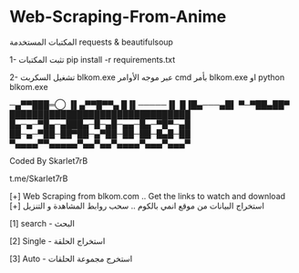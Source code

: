 # Web-Scraping-From-Anime


المكتبات المستخدمة requests & beautifulsoup

1- تثبت المكتبات pip install -r requirements.txt

2- تشغيل السكربت blkom.exe عبر موجه الأوامر cmd بأمر blkom.exe او python blkom.exe



─▄▀▀███═◯
▐▌▄▀▀█▀▀▄
█▐▌─────▐▌
█▐█▄───▄█▌
▀─▀██▄██▀
████████████████████████████████
█▄─▄─▀█▄─▄███▄─█─▄█─▄▄─█▄─▀█▀─▄█
██─▄─▀██─██▀██─▄▀██─██─██─█▄█─██
▀▄▄▄▄▀▀▄▄▄▄▄▀▄▄▀▄▄▀▄▄▄▄▀▄▄▄▀▄▄▄▀

Coded By Skarlet7rB

t.me/Skarlet7rB

[+] Web Scraping from blkom.com .. Get the links to watch and download [+] استخراج البيانات من موقع انمي بالكوم .. سحب روابط المشاهدة و التنزيل 

[1] search - البحث 

[2] Single - استخراج الحلقة

[3] Auto - استخرج مجموعة الحلقات
